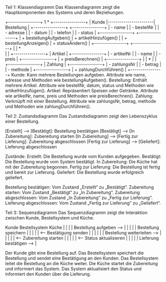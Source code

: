 Teil 1: Klassendiagramm
Das Klassendiagramm zeigt die Hauptkomponenten des Systems und deren Beziehungen.

+----------------+       1       *       +----------------+
|    Kunde       |-----------------------|   Bestellung   |
+----------------+                       +----------------+
| - name         |                       | - bestellNr    |
| - adresse      |                       | - datum        |
| - telefon      |                       | - status       |
+----------------+                       +----------------+
| + bestellungAufgeben()                 | + artikelHinzufügen() |
| + bestellungAnzeigen()                 | + statusÄndern()      |
+----------------+                       +----------------+
                                           |
                                           |
                                           *       
                                           |
                                           |
                                   +----------------+
                                   |    Artikel     |
                                   +----------------+
                                   | - artikelNr    |
                                   | - name         |
                                   | - preis        |
                                   +----------------+
                                   | + preisBerechnen() |
                                   +----------------+
                                           |
                                           |
                                           *
                                           |
                                           |
                                   +----------------+
                                   |    Zahlung     |
                                   +----------------+
                                   | - zahlungsNr   |
                                   | - betrag       |
                                   | - methode      |
                                   +----------------+
                                   | + zahlungDurchführen() |
                                   +----------------+
Kunde: Kann mehrere Bestellungen aufgeben. Attribute wie name, adresse und Methoden wie bestellungAufgeben().
Bestellung: Enthält mehrere Artikel. Attribute wie bestellNr, datum, status und Methoden wie artikelHinzufügen().
Artikel: Repräsentiert Speisen oder Getränke. Attribute wie artikelNr, name, preis und Methoden wie preisBerechnen().
Zahlung: Verknüpft mit einer Bestellung. Attribute wie zahlungsNr, betrag, methode und Methoden wie zahlungDurchführen().

Teil 2: Zustandsdiagramm
Das Zustandsdiagramm zeigt den Lebenszyklus einer Bestellung.

[Erstellt] --> [Bestätigt]: Bestellung bestätigen
[Bestätigt] --> [In Zubereitung]: Zubereitung starten
[In Zubereitung] --> [Fertig zur Lieferung]: Zubereitung abgeschlossen
[Fertig zur Lieferung] --> [Geliefert]: Lieferung abgeschlossen

Zustände:
Erstellt: Die Bestellung wurde vom Kunden aufgegeben.
Bestätigt: Die Bestellung wurde vom System bestätigt.
In Zubereitung: Die Küche hat mit der Zubereitung begonnen.
Fertig zur Lieferung: Die Bestellung ist fertig und bereit zur Lieferung.
Geliefert: Die Bestellung wurde erfolgreich geliefert.

Bestellung bestätigen: Vom Zustand „Erstellt“ zu „Bestätigt“.
Zubereitung starten: Vom Zustand „Bestätigt“ zu „In Zubereitung“.
Zubereitung abgeschlossen: Vom Zustand „In Zubereitung“ zu „Fertig zur Lieferung“.
Lieferung abgeschlossen: Vom Zustand „Fertig zur Lieferung“ zu „Geliefert“.

Teil 3: Sequenzdiagramm
Das Sequenzdiagramm zeigt die Interaktion zwischen Kunde, Bestellsystem und Küche.

Kunde          Bestellsystem          Küche
  |                  |                  |
  |  Bestellung aufgeben  -->           |
  |                  |                  |
  |       Bestellung speichern          |
  |                  |                  |
  |  <-- Bestätigung senden             |
  |                  |                  |
  |                  |  Bestellung weiterleiten -->
  |                  |                  |
  |                  |  <-- Zubereitung starten   |
  |                  |                  |
  |  <-- Status aktualisieren           |
  |                  |                  |
  |  Lieferung bestätigen  -->          |

Der Kunde gibt eine Bestellung auf.
Das Bestellsystem speichert die Bestellung und sendet eine Bestätigung an den Kunden.
Das Bestellsystem leitet die Bestellung an die Küche weiter.
Die Küche startet die Zubereitung und informiert das System.
Das System aktualisiert den Status und informiert den Kunden über die Lieferung.
